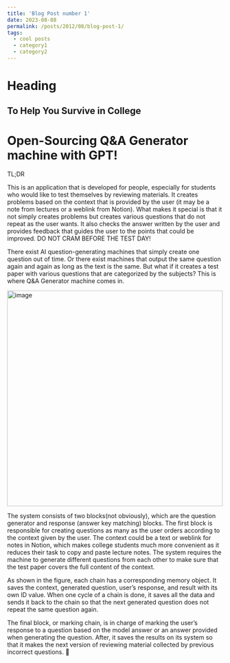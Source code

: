 ```yaml
---
title: 'Blog Post number 1'
date: 2023-08-08
permalink: /posts/2012/08/blog-post-1/
tags:
  - cool posts
  - category1
  - category2
---
```

# Heading
To Help You Survive in College
---
# Open-Sourcing Q&A Generator machine with GPT!

TL;DR

This is an application that is developed for people, especially for students who would like to test themselves by reviewing materials. It creates problems based on the context that is provided by the user (it may be a note from lectures or a weblink from Notion). 
What makes it special is that it not simply creates problems but creates various questions that do not repeat as the user wants. It also checks the answer written by the user and provides feedback that guides the user to the points that could be improved.
DO NOT CRAM BEFORE THE TEST DAY!

There exist AI question-generating machines that simply create one question out of time. Or there exist machines that output the same question again and again as long as the text is the same. But what if it creates a test paper with various questions that are categorized by the subjects? This is where Q&A Generator machine comes in. 

<img width="502" alt="image" src="https://github.com/JieunLim1/JieunLim1.github.io/assets/136796436/6d7cd5d3-44fd-4bde-8d4e-58d7dd70cdd5">

The system consists of two blocks(not obviously), which are the question generator and response (answer key matching) blocks. 
The first block is responsible for creating questions as many as the user orders according to the context given by the user. The context could be a text or weblink for notes in Notion, which makes college students much more convenient as it reduces their task to copy and paste lecture notes. The system requires the machine to generate different questions from each other to make sure that the test paper covers the full content of the context. 

As shown in the figure, each chain has a corresponding memory object. It saves the context, generated question, user’s response, and result with its own ID value. When one cycle of a chain is done, it saves all the data and sends it back to the chain so that the next generated question does not repeat the same question again.  

The final block, or marking chain, is in charge of marking the user’s response to a question based on the model answer or an answer provided when generating the question. After, it saves the results on its system so that it makes the next version of reviewing material collected by previous incorrect questions. 









